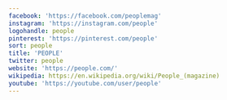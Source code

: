 ```yaml
---
facebook: 'https://facebook.com/peoplemag'
instagram: 'https://instagram.com/people'
logohandle: people
pinterest: 'https://pinterest.com/people'
sort: people
title: 'PEOPLE'
twitter: people
website: 'https://people.com/'
wikipedia: https://en.wikipedia.org/wiki/People_(magazine)
youtube: 'https://youtube.com/user/people'
---
```

